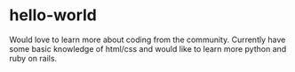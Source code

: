 # 
<html>

<head>
</head>

<body>
<h1>hello-world</h1>
 <p> Would love to learn more about coding from the community. Currently have some basic knowledge of html/css and would like to learn more python and ruby on rails. </p>
</body>

</html>
